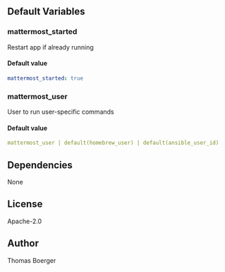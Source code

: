 
## Default Variables

### mattermost_started

Restart app if already running

#### Default value

```yaml
mattermost_started: true
```

### mattermost_user

User to run user-specific commands

#### Default value

```yaml
mattermost_user | default(homebrew_user) | default(ansible_user_id)
```
## Dependencies

None

## License

Apache-2.0

## Author

Thomas Boerger
